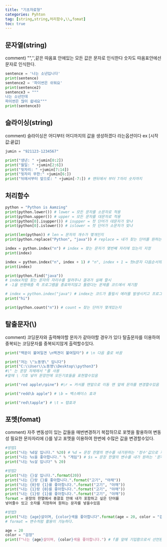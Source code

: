 ```yaml
---
title: "기초자료형"
categories: Pyhton
tag: [string,string,처리함수,\\,fomat]
toc: true
---
```


## 문자열(string)

comment)
"",'',같은 따옴표 안에있는 모든 값은 문자로 인식한다 숫자도 따옴표안에선 문자로 인식한다.

```python
sentence = '나는 소년입니다'
print(sentence)
sentence2 = '파이썬은 쉬워요'
print(sentence2)
sentence3 = """
나는 소년인데
파이썬은 많이 쉽네요"""
print(sentence3)
```


## 슬라이싱(string)

comment)
슬라이싱은 어디부터 어디까지의 값을 생성하겠다 라는옵션이다
ex [시작값:끝값]
```python
jumin = "921123-1234567"

print("생년: " +jumin[0:2])
print("월일: " +jumin[2:6])
print("뒷자리: " +jumin[7:14])
print("뒷자리 무한:" +jumin[6:])
print("뒤에서부터 앞으로: " +jumin[-7:]) # 맨뒤에서 부터 7자리 숫자까지
```


## 처리함수

```python
python = "Python is Aamzing"
print(python.lower()) # lower = 모든 문자를 소문자로 적용
print(python.upper()) # upper = 모든 문자를 대문자로 적용
print(python[0].isupper()) # isupper = 첫 단어가 대문자가 맞냐
print(python[0].islower()) # islower = 첫 단어가 소문자가 맞냐

print(len(python)) # len = 문자의 개수가 몇개인지
print(python.replace("Python", "java")) # replace = 내가 찾는 단어를 원하는 단어로 변경(대소문자구분) 

index = python.index("n") # index = 찾는 문자가 몇번째 자리에 있는지 지정
print(index)

index = python.index("n", index + 1) # "n", index + 1 = 첫n문자 다음순서의n이 몇번째 자리에있는지
print(index)

print(python.find("java"))
# index처럼 찾는 문자의 자리수를 알려주나 결과가 실패 할시 
# -1을 반환해줌 즉 프로그램을 종료하지않고 틀렸다는 문제를 코드에서 제기함

# index = python.index("java") # index는 코드가 틀릴시 에러를 발생시키고 프로그램 종류시킴
print("hi")

print(python.count("n")) # count = 찾는 단어가 몇개있는지
```


## 탈출문자(\\)

comment)
코딩문자와 출력해야할 문자가 같아야할 경우가 있다
탈출문자를 이용하여 중복되는 코딩문자를 중복되지않게 출력할수있다.
```python
print("백문이 불여일견 \n백견이 불여일타") # \n 다음 줄로 바꿈

print("저는 \"노동영\" 입니다") 
print("C:\\User\\노동영\\Desktop\\python3")
#\" 는 문장 자체에서 "를 사용 
#앞에 \ 기호 넣어 문장안에 모든기호들을 표현할수있음

print("red apple\rpine") #\r = 커서를 맨앞으로 이동 맨 앞에 문자를 변경할수있음

print("redd\b apple") # \b = 백스페이스 효과

print("red\tapple") # \t = 탭효과
```


## 포멧(fomat)

comment)
자주 변동성이 있는 값들을 매번변경하기 복잡하므로 포멧을 활용하여
변동성 필요한 문자자리에 {}를 넣고 포멧을 이용하여 한번에 수많은 값을 변경할수있다. 
```python
#방법1
print("나는 %d살 입니다." %20) # %d = 문장 한열의 변수를 내가원하는 '정수'값으로 지정
print("나는 %s을 좋아합니다." % "게임") # $s = 문장 한열의 변수를 내가 원하는 '문자,정수'값으로 지정
print("나는 %s살 입니다" % 20)
```
```python
#방법2
print("나는 {}살 입니다.".format(20))
print("나는 {}랑 {}를 좋아합니다.".format("고기", "야채"))
print("나는 {0}랑 {1}를 좋아합니다.".format("고기", "야채"))
print("나는 {1}랑 {0}를 좋아합니다.".format("고기", "야채"))
print("나는 {1}랑 {1}를 좋아합니다.".format("고기", "야채"))
format = 문장의 한열에서 중괄호 안에 내가 포함하고 싶은 단어를 
넣어줄수 있고 숫자를 지정하여 원하는 문자를 넣을수있음
```
```python
#방법3
print("나는 {age}살이며, {color}색을 좋아합니다".format(age = 20, color = "검정")) 
# format = 변수처럼 활용이 가능하다.

age = 20
color = "검정"
print(f"나는 {age}살이며, {color}색을 좋아합니다.") # f를 앞에 기입함으로서 선언된 변수를 변경하여 사용할수 있다.
```